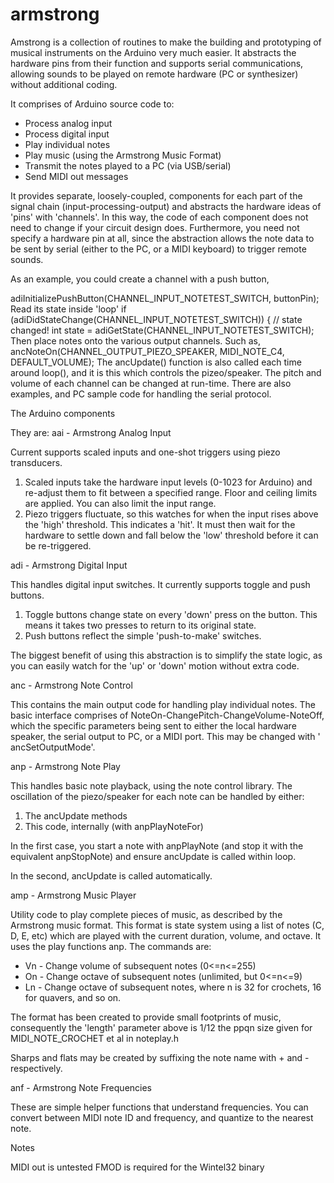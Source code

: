 armstrong
=========

Amstrong is a collection of routines to make the building and prototyping of musical instruments on the Arduino very much easier. It abstracts the hardware pins from their function and supports serial communications, allowing sounds to be played on remote hardware (PC or synthesizer) without additional coding.

It comprises of Arduino source code to:

* Process analog input
* Process digital input
* Play individual notes
* Play music (using the Armstrong Music Format)
* Transmit the notes played to a PC (via USB/serial)
* Send MIDI out messages

It provides separate, loosely-coupled, components for each part of the signal chain (input-processing-output) and abstracts the hardware ideas of 'pins' with 'channels'. In this way, the code of each component does not need to change if your circuit design does. Furthermore, you need not specify a hardware pin at all, since the abstraction allows the note data to be sent by serial (either to the PC, or a MIDI keyboard) to trigger remote sounds.

As an example, you could create a channel with a push button,

   adiInitializePushButton(CHANNEL_INPUT_NOTETEST_SWITCH, buttonPin);
Read its state inside 'loop'
   if (adiDidStateChange(CHANNEL_INPUT_NOTETEST_SWITCH)) {
      // state changed!
      int state = adiGetState(CHANNEL_INPUT_NOTETEST_SWITCH);
Then place notes onto the various output channels. Such as,
   ancNoteOn(CHANNEL_OUTPUT_PIEZO_SPEAKER, MIDI_NOTE_C4, DEFAULT_VOLUME);
The ancUpdate() function is also called each time around loop(), and it is this which controls the pizeo/speaker. The pitch and volume of each channel can be changed at run-time.
There are also examples, and PC sample code for handling the serial protocol.


The Arduino components

They are:
aai - Armstrong Analog Input

Current supports scaled inputs and one-shot triggers using piezo transducers.

1. Scaled inputs take the hardware input levels (0-1023 for Arduino) and re-adjust them to fit between a specified range. Floor and ceiling limits are applied. You can also limit the input range.
2. Piezo triggers fluctuate, so this watches for when the input rises above the 'high' threshold. This indicates a 'hit'. It must then wait for the hardware to settle down and fall below the 'low' threshold before it can be re-triggered.

adi - Armstrong Digital Input

This handles digital input switches. It currently supports toggle and push buttons.

1. Toggle buttons change state on every 'down' press on the button. This means it takes two presses to return to its original state.
2. Push buttons reflect the simple 'push-to-make' switches.

The biggest benefit of using this abstraction is to simplify the state logic, as you can easily watch for the 'up' or 'down' motion without extra code.

anc - Armstrong Note Control

This contains the main output code for handling play individual notes. The basic interface comprises of NoteOn-ChangePitch-ChangeVolume-NoteOff, which the specific parameters being sent to either the local hardware speaker, the serial output to PC, or a MIDI port. This may be changed with ' ancSetOutputMode'.

anp - Armstrong Note Play

This handles basic note playback, using the note control library. The oscillation of the piezo/speaker for each note can be handled by either:

1. The ancUpdate methods
2. This code, internally (with anpPlayNoteFor)

In the first case, you start a note with anpPlayNote (and stop it with the equivalent anpStopNote) and ensure ancUpdate is called within loop.

In the second, ancUpdate is called automatically.

amp - Armstrong Music Player

Utility code to play complete pieces of music, as described by the Armstrong music format. This format is state system using a list of notes (C, D, E, etc) which are played with the current duration, volume, and octave. It uses the play functions anp.
The commands are:

* Vn - Change volume of subsequent notes (0<=n<=255)
* On - Change octave of subsequent notes (unlimited, but 0<=n<=9)
* Ln - Change octave of subsequent notes, where n is 32 for crochets, 16 for quavers, and so on.

The format has been created to provide small footprints of music, consequently the 'length' parameter above is 1/12 the ppqn size given for MIDI_NOTE_CROCHET et al in noteplay.h

Sharps and flats may be created by suffixing the note name with + and - respectively.

anf - Armstrong Note Frequencies

These are simple helper functions that understand frequencies. You can convert between MIDI note ID and frequency, and quantize to the nearest note.


Notes

MIDI out is untested
FMOD is required for the Wintel32 binary

